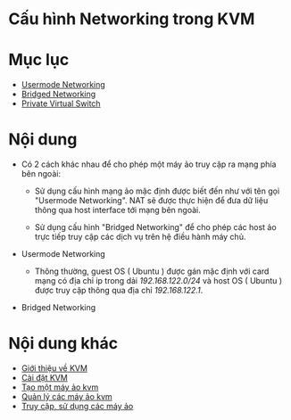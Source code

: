 # Cấu hình Networking trong KVM

# Mục lục

- [Usermode Networking](#usermode-networking)
- [Bridged Networking](#bridging-networking)
- [Private Virtual Switch](#pvs)

# Nội dung

- Có 2 cách khác nhau để cho phép một máy ảo truy cập ra mạng phía bên ngoài:
	
	+ Sử dụng cấu hình mạng ảo mặc định được biết đến như với tên gọi "Usermode Networking". NAT sẽ được thực hiện để đưa dữ liệu thông qua host interface tới mạng bên ngoài.

	+ Sử dụng cấu hình "Bridged Networking" để cho phép các host ảo trực tiếp truy cập các dịch vụ trên hệ điều hành máy chủ.


- Usermode Networking
	
	+ Thông thường, guest OS ( Ubuntu ) được gán mặc định với card mạng có địa chỉ ip trong dải *192.168.122.0/24* và host OS ( Ubuntu ) được truy cập thông qua địa chỉ *192.168.122.1*.

- Bridged Networking
    
    

# Nội dung khác

- [Giới thiệu về KVM](../README.md#about)
- [Cài đặt KVM](Installation.md)
- [Tạo một máy ảo kvm](Guest-creation.md)
- [Quản lý các máy ảo kvm](Guest-management.md)
- [Truy cập, sử dụng các máy ảo](Guest-console-access.md)